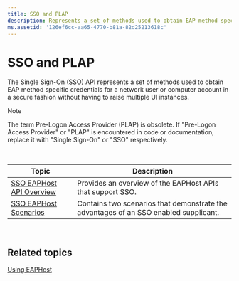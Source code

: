 ```yaml
---
title: SSO and PLAP
description: Represents a set of methods used to obtain EAP method specific credentials for a network user or computer account in a secure fashion without having to raise multiple UI instances.
ms.assetid: '126ef6cc-aa65-4770-b81a-82d25213618c'
---
```


# SSO and PLAP

The Single Sign-On (SSO) API represents a set of methods used to obtain EAP method specific credentials for a network user or computer account in a secure fashion without having to raise multiple UI instances.

> [!Note]  
> The term Pre-Logon Access Provider (PLAP) is obsolete. If "Pre-Logon Access Provider" or "PLAP" is encountered in code or documentation, replace it with "Single Sign-On" or "SSO" respectively.

 



| Topic                                                    | Description                                                                          |
|----------------------------------------------------------|--------------------------------------------------------------------------------------|
| [SSO EAPHost API Overview](sso-eaphost-api-overview.md) | Provides an overview of the EAPHost APIs that support SSO.                           |
| [SSO EAPHost Scenarios](why-eaphost-sso.md)             | Contains two scenarios that demonstrate the advantages of an SSO enabled supplicant. |



 

## Related topics

<dl> <dt>

[Using EAPHost](using-eap-host.md)
</dt> </dl>

 

 




